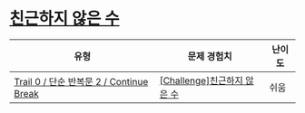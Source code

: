 # [친근하지 않은 수](https://www.codetree.ai/trails/complete/curated-cards/nl-pre-continue-break-1)

|유형|문제 경험치|난이도|
|---|---|---|
|[Trail 0 / 단순 반복문 2 / Continue Break](https://www.codetree.ai/trail-info/codetree-101/)|[[Challenge]친근하지 않은 수](https://www.codetree.ai/trails/complete/curated-cards/nl-pre-continue-break-1/)|쉬움|

